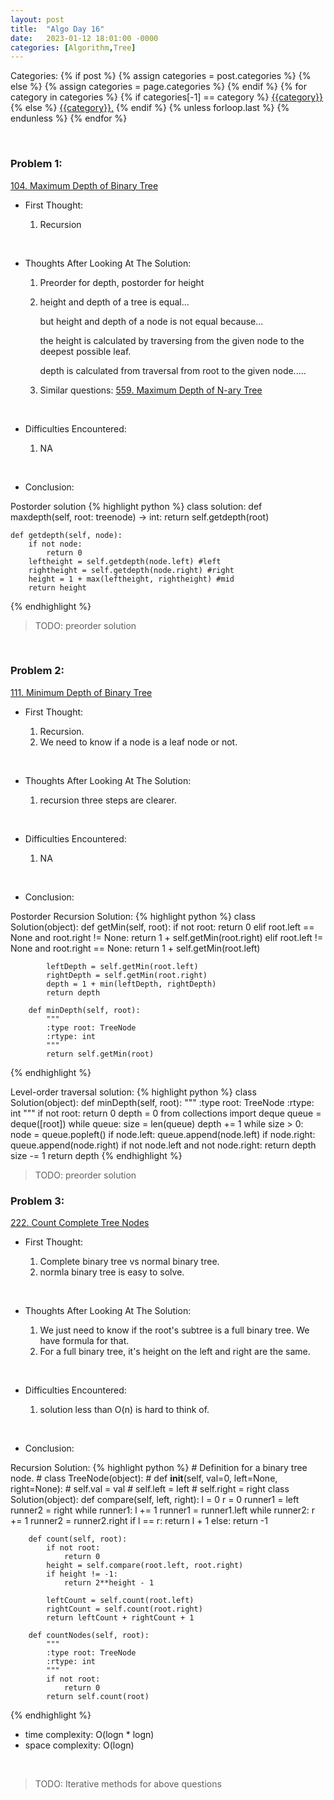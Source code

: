 ```yaml
---
layout: post
title:  "Algo Day 16"
date:   2023-01-12 18:01:00 -0000
categories: [Algorithm,Tree]
---
```


<div class="post-categories">
  Categories:
  {% if post %}
    {% assign categories = post.categories %}
  {% else %}
    {% assign categories = page.categories %}
  {% endif %}
  {% for category in categories %}
    {% if categories[-1] == category %}
        <a href="{{site.baseurl}}/categories/#{{category|slugize}}">{{category}}</a>
    {% else %}
        <a href="{{site.baseurl}}/categories/#{{category|slugize}}">{{category}},</a>
    {% endif %}
  {% unless forloop.last %}&nbsp;{% endunless %}
  {% endfor %}
</div>

&nbsp;

### Problem 1:

[104. Maximum Depth of Binary Tree](https://leetcode.com/problems/maximum-depth-of-binary-tree/)

* First Thought:

  1. Recursion

&nbsp;

* Thoughts After Looking At The Solution:

  1. Preorder for depth, postorder for height
  2. height and depth of a tree is equal...

        but height and depth of a node is not equal because...

        the height is calculated by traversing from the given node to the deepest possible leaf.

        depth is calculated from traversal from root to the given node.....
  3. Similar questions:
        [559. Maximum Depth of N-ary Tree](https://leetcode.com/problems/maximum-depth-of-n-ary-tree/)

&nbsp;

* Difficulties Encountered:

  1. NA

&nbsp;

* Conclusion:

Postorder solution
  {% highlight python %}
    class solution:
    def maxdepth(self, root: treenode) -> int:
        return self.getdepth(root)
        
    def getdepth(self, node):
        if not node:
            return 0
        leftheight = self.getdepth(node.left) #left
        rightheight = self.getdepth(node.right) #right
        height = 1 + max(leftheight, rightheight) #mid
        return height
  {% endhighlight %}

>TODO: preorder solution

&nbsp;

### Problem 2:

[111. Minimum Depth of Binary Tree](https://leetcode.com/problems/minimum-depth-of-binary-tree/)

* First Thought:

  1. Recursion.
  2. We need to know if a node is a leaf node or not.

&nbsp;

* Thoughts After Looking At The Solution:

  1. recursion three steps are clearer.

&nbsp;

* Difficulties Encountered:

  1. NA

&nbsp;

* Conclusion:

Postorder Recursion Solution:
  {% highlight python %}
    class Solution(object):
        def getMin(self, root):
            if not root:
                return 0
            elif root.left == None and root.right != None:
                return 1 + self.getMin(root.right)
            elif root.left != None and root.right == None:
                return 1 + self.getMin(root.left)

            leftDepth = self.getMin(root.left)
            rightDepth = self.getMin(root.right)
            depth = 1 + min(leftDepth, rightDepth)
            return depth

        def minDepth(self, root):
            """
            :type root: TreeNode
            :rtype: int
            """
            return self.getMin(root)
  {% endhighlight %}

Level-order traversal solution:
{% highlight python %}
class Solution(object):
    def minDepth(self, root):
        """
        :type root: TreeNode
        :rtype: int
        """
        if not root:
            return 0
        depth = 0
        from collections import deque
        queue = deque([root])
        while queue:
            size = len(queue)
            depth += 1
            while size > 0:
                node = queue.popleft()
                if node.left:
                    queue.append(node.left)
                if node.right:
                    queue.append(node.right)
                if not node.left and not node.right:
                    return depth
                size -= 1
        return depth
{% endhighlight %}

>TODO: preorder solution
&nbsp;

### Problem 3:

[222. Count Complete Tree Nodes](https://leetcode.com/problems/count-complete-tree-nodes/)

* First Thought:

  1. Complete binary tree vs normal binary tree.
  2. normla binary tree is easy to solve.

&nbsp;

* Thoughts After Looking At The Solution:

  1. We just need to know if the root's subtree is a full binary tree. We have formula for that.
  2. For a full binary tree, it's height on the left and right are the same.

&nbsp;

* Difficulties Encountered:

  1. solution less than O(n) is hard to think of.

&nbsp;

* Conclusion:

Recursion Solution:
  {% highlight python %}
    # Definition for a binary tree node.
    # class TreeNode(object):
    #     def __init__(self, val=0, left=None, right=None):
    #         self.val = val
    #         self.left = left
    #         self.right = right
    class Solution(object):
        def compare(self, left, right):
            l = 0
            r = 0
            runner1 = left
            runner2 = right
            while runner1:
                l += 1
                runner1 = runner1.left
            while runner2:
                r += 1
                runner2 = runner2.right
            if l == r:
                return l + 1
            else:
                return -1

        def count(self, root):
            if not root:
                return 0
            height = self.compare(root.left, root.right)
            if height != -1:
                return 2**height - 1
            
            leftCount = self.count(root.left)
            rightCount = self.count(root.right)
            return leftCount + rightCount + 1
            
        def countNodes(self, root):
            """
            :type root: TreeNode
            :rtype: int
            """
            if not root:
                return 0
            return self.count(root)
  {% endhighlight %}

* time complexity: O(logn * logn)
* space complexity: O(logn)

&nbsp;

>TODO: Iterative methods for above questions
